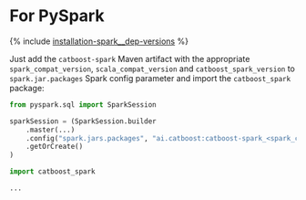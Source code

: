 # For PySpark

{% include [installation-spark__dep-versions](../_includes/work_src/reusage-installation/spark__dep-versions.md) %}

Just add the `catboost-spark` Maven artifact with the appropriate `spark_compat_version`, `scala_compat_version` and `catboost_spark_version` to `spark.jar.packages` Spark config parameter and import the `catboost_spark` package:

```python
from pyspark.sql import SparkSession

sparkSession = (SparkSession.builder
    .master(...)
    .config("spark.jars.packages", "ai.catboost:catboost-spark_<spark_compat_version>_<scala_compat_version>:<catboost_spark_version>")
    .getOrCreate()
)

import catboost_spark

...

```
